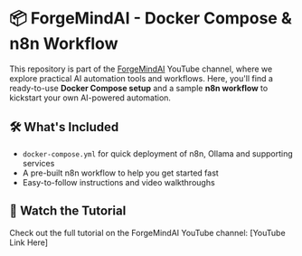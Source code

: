 # 📦 ForgeMindAI - Docker Compose & n8n Workflow

This repository is part of the [ForgeMindAI](https://www.youtube.com/@ForgeMindAI) YouTube channel, where we explore practical AI automation tools and workflows. Here, you'll find a ready-to-use **Docker Compose setup** and a sample **n8n workflow** to kickstart your own AI-powered automation.

## 🛠️ What's Included

- `docker-compose.yml` for quick deployment of n8n, Ollama and supporting services  
- A pre-built n8n workflow to help you get started fast  
- Easy-to-follow instructions and video walkthroughs

## 🎥 Watch the Tutorial

Check out the full tutorial on the ForgeMindAI YouTube channel: [YouTube Link Here]
